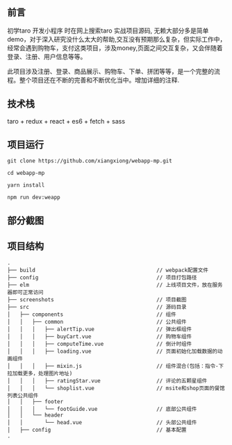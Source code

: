 ## 前言
初学taro 开发小程序 时在网上搜索taro 实战项目源码, 无赖大部分多是简单demo，对于深入研究没什么太大的帮助,交互没有预期那么复杂，但实际工作中，经常会遇到购物车，支付这类项目，涉及money,页面之间交互复杂，又会伴随着登录、注册、用户信息等等。

此项目涉及注册、登录、商品展示、购物车、下单、拼团等等，是一个完整的流程。整个项目还在不断的完善和不断优化当中。增加详细的注释.

## 技术栈
taro + redux + react + es6 + fetch + sass

## 项目运行
```
git clone https://github.com/xiangxiong/webapp-mp.git

cd webapp-mp

yarn install

npm run dev:weapp
```

## 部分截图


## 项目结构

```
.
├── build                                       // webpack配置文件
├── config                                      // 项目打包路径
├── elm                                         // 上线项目文件，放在服务器即可正常访问
├── screenshots                                 // 项目截图
├── src                                         // 源码目录
│   ├── components                              // 组件
│   │   ├── common                              // 公共组件
│   │   │   ├── alertTip.vue                    // 弹出框组件
│   │   │   ├── buyCart.vue                     // 购物车组件
│   │   │   ├── computeTime.vue                 // 倒计时组件
│   │   │   ├── loading.vue                     // 页面初始化加载数据的动画组件
│   │   │   ├── mixin.js                        // 组件混合(包括：指令-下拉加载更多，处理图片地址)
│   │   │   ├── ratingStar.vue                  // 评论的五颗星组件
│   │   │   └── shoplist.vue                    // msite和shop页面的餐馆列表公共组件
│   │   ├── footer
│   │   │   └── footGuide.vue                   // 底部公共组件
│   │   └── header
│   │       └── head.vue                        // 头部公共组件
│   ├── config                                  // 基本配置
.
```
